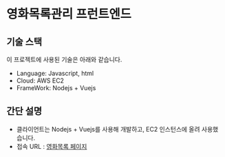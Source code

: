 # 영화목록관리 프런트엔드

## 기술 스택

이 프로젝트에 사용된 기술은 아래와 같습니다.

- Language: Javascript, html
- Cloud: AWS EC2
- FrameWork: Nodejs + Vuejs

## 간단 설명

- 클라이언트는 Nodejs + Vuejs를 사용해 개발하고, EC2 인스턴스에 올려 사용했습니다.
- 접속 URL : [영화목록 페이지](http://ec2-3-36-70-104.ap-northeast-2.compute.amazonaws.com/)
